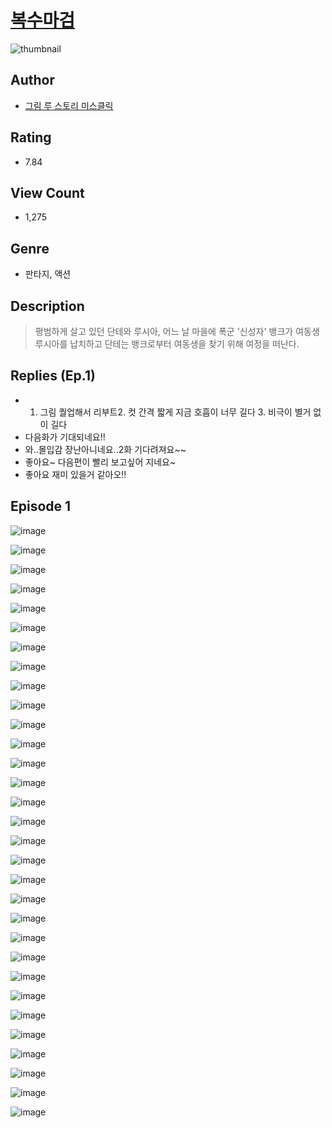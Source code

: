 # [복수마검](https://comic.naver.com/challenge/list?titleId=810030)
![thumbnail](https://image-comic.pstatic.net/user_contents_data/challenge_comic/2023/05/23/upload_7378078590660196409_480x623.jpeg)

## Author
- [그림 루 스토리 미스클릭](https://comic.naver.com/artistTitle?id=366772)

## Rating
- 7.84

## View Count
- 1,275

## Genre
- 판타지, 액션

## Description
> 평범하게 살고 있던 단테와 루시아, 어느 날 마을에 폭군 '신성자' 뱅크가 여동생 루시아를 납치하고 단테는 뱅크로부터 여동생을 찾기 위해 여정을 떠난다.

## Replies (Ep.1)
- 1. 그림 퀄업해서 리부트2. 컷 간격 짧게 지금 호흡이 너무 길다 3. 비극이 별거 없이 길다
- 다음화가 기대되네요!!
- 와..몰입감 장난아니네요..2화 기다려져요~~
- 좋아요~ 다음편이 빨리 보고싶어 지네요~
- 좋아요 재미 있을거 같아오!!

## Episode 1
![image](https://image-comic.pstatic.net/user_contents_data/challenge_comic/2023/05/23/366772/upload_3545289728303849781.jpeg)

![image](https://image-comic.pstatic.net/user_contents_data/challenge_comic/2023/05/23/366772/upload_7149856270012408419.jpeg)

![image](https://image-comic.pstatic.net/user_contents_data/challenge_comic/2023/05/23/366772/upload_3690755094395172407.jpeg)

![image](https://image-comic.pstatic.net/user_contents_data/challenge_comic/2023/05/23/366772/upload_7017278055620305713.jpeg)

![image](https://image-comic.pstatic.net/user_contents_data/challenge_comic/2023/05/23/366772/upload_4136100382968460852.jpeg)

![image](https://image-comic.pstatic.net/user_contents_data/challenge_comic/2023/05/23/366772/upload_7076906958357673785.jpeg)

![image](https://image-comic.pstatic.net/user_contents_data/challenge_comic/2023/05/23/366772/upload_3617906955889227321.jpeg)

![image](https://image-comic.pstatic.net/user_contents_data/challenge_comic/2023/05/23/366772/upload_3617016553350903093.jpeg)

![image](https://image-comic.pstatic.net/user_contents_data/challenge_comic/2023/05/23/366772/upload_3979324334876603189.jpeg)

![image](https://image-comic.pstatic.net/user_contents_data/challenge_comic/2023/05/23/366772/upload_3486683541615423536.jpeg)

![image](https://image-comic.pstatic.net/user_contents_data/challenge_comic/2023/05/23/366772/upload_3631084620632896056.jpeg)

![image](https://image-comic.pstatic.net/user_contents_data/challenge_comic/2023/05/23/366772/upload_7220735169667622242.jpeg)

![image](https://image-comic.pstatic.net/user_contents_data/challenge_comic/2023/05/23/366772/upload_7148397217381037877.jpeg)

![image](https://image-comic.pstatic.net/user_contents_data/challenge_comic/2023/05/23/366772/upload_7292509102557127475.jpeg)

![image](https://image-comic.pstatic.net/user_contents_data/challenge_comic/2023/05/23/366772/upload_4122311424056124977.jpeg)

![image](https://image-comic.pstatic.net/user_contents_data/challenge_comic/2023/05/23/366772/upload_3474307649122808674.jpeg)

![image](https://image-comic.pstatic.net/user_contents_data/challenge_comic/2023/05/23/366772/upload_7306301376415491121.jpeg)

![image](https://image-comic.pstatic.net/user_contents_data/challenge_comic/2023/05/23/366772/upload_7220506489183954483.jpeg)

![image](https://image-comic.pstatic.net/user_contents_data/challenge_comic/2023/05/23/366772/upload_7147274396845224758.jpeg)

![image](https://image-comic.pstatic.net/user_contents_data/challenge_comic/2023/05/23/366772/upload_3833746774877616180.jpeg)

![image](https://image-comic.pstatic.net/user_contents_data/challenge_comic/2023/05/23/366772/upload_3775252554383176247.jpeg)

![image](https://image-comic.pstatic.net/user_contents_data/challenge_comic/2023/05/23/366772/upload_3905296218413609057.jpeg)

![image](https://image-comic.pstatic.net/user_contents_data/challenge_comic/2023/05/23/366772/upload_4134640248706917689.jpeg)

![image](https://image-comic.pstatic.net/user_contents_data/challenge_comic/2023/05/23/366772/upload_3906981766252082017.jpeg)

![image](https://image-comic.pstatic.net/user_contents_data/challenge_comic/2023/05/23/366772/upload_4049974554078045793.jpeg)

![image](https://image-comic.pstatic.net/user_contents_data/challenge_comic/2023/05/23/366772/upload_7076341608336406881.jpeg)

![image](https://image-comic.pstatic.net/user_contents_data/challenge_comic/2023/05/23/366772/upload_3690192338550928741.jpeg)

![image](https://image-comic.pstatic.net/user_contents_data/challenge_comic/2023/05/23/366772/upload_3991374768407589990.jpeg)

![image](https://image-comic.pstatic.net/user_contents_data/challenge_comic/2023/05/23/366772/upload_7378130066648150839.jpeg)

![image](https://image-comic.pstatic.net/user_contents_data/challenge_comic/2023/05/23/366772/upload_3919874837181523557.jpeg)

![image](https://image-comic.pstatic.net/user_contents_data/challenge_comic/2023/05/23/366772/upload_3847534655015303476.jpeg)
